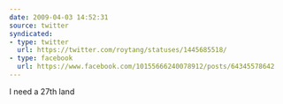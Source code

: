 ```yaml
---
date: 2009-04-03 14:52:31
source: twitter
syndicated:
- type: twitter
  url: https://twitter.com/roytang/statuses/1445685518/
- type: facebook
  url: https://www.facebook.com/10155666240078912/posts/64345578642
---
```


I need a 27th land